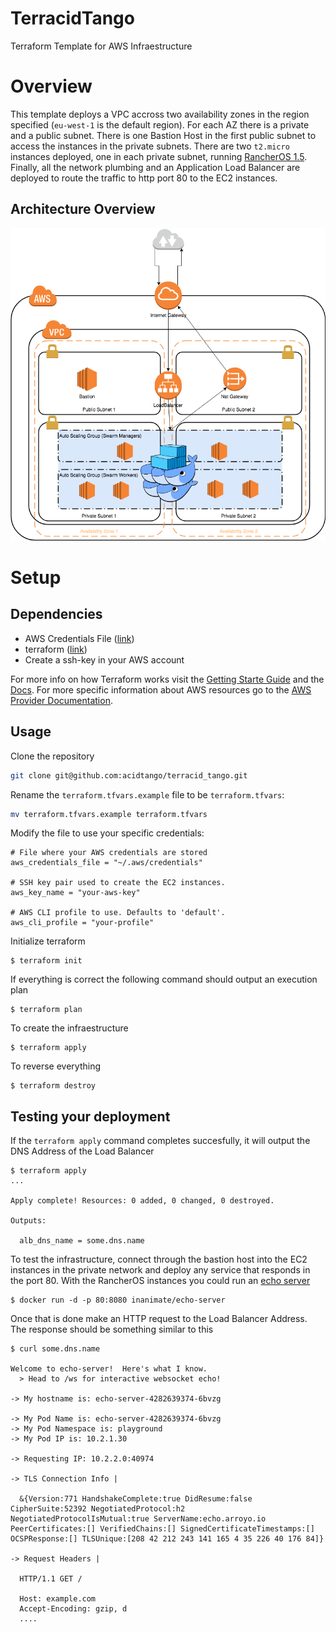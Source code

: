 # TerracidTango
Terraform Template for AWS Infraestructure

# Overview

This template deploys a VPC accross two availability zones in the region specified (`eu-west-1` is
the default region). For each AZ there is a private and a public subnet. There is one Bastion Host
in the first public subnet to access the instances in the private subnets. There are two `t2.micro`
instances deployed, one in each private subnet, running [RancherOS 1.5](https://rancher.com/rancher-os/).
Finally, all the network plumbing and an Application Load Balancer are deployed to route the traffic
to http port 80 to the EC2 instances.

## Architecture Overview

![](AWS_Infraestructure.png)

# Setup

## Dependencies

- AWS Credentials File ([link](https://docs.aws.amazon.com/cli/latest/userguide/cli-configure-files.html))
- terraform ([link](https://www.terraform.io/downloads.html))
- Create a ssh-key in your AWS account

For more info on how Terraform works visit the [Getting Starte Guide](https://learn.hashicorp.com/terraform/getting-started/install.html)
and the [Docs](https://www.terraform.io/docs). For more specific information about AWS resources
go to the [AWS Provider Documentation](https://www.terraform.io/docs/providers/aws/index.html).

## Usage

Clone the repository

```sh
git clone git@github.com:acidtango/terracid_tango.git
```

Rename the `terraform.tfvars.example` file to be `terraform.tfvars`:

```sh
mv terraform.tfvars.example terraform.tfvars
```

Modify the file to use your specific credentials:

```
# File where your AWS credentials are stored
aws_credentials_file = "~/.aws/credentials"

# SSH key pair used to create the EC2 instances.
aws_key_name = "your-aws-key"

# AWS CLI profile to use. Defaults to 'default'.
aws_cli_profile = "your-profile"
```

Initialize terraform
```
$ terraform init
```

If everything is correct the following command should output an execution plan
```
$ terraform plan
```

To create the infraestructure
```
$ terraform apply
```

To reverse everything
```
$ terraform destroy
```

## Testing your deployment

If the `terraform apply` command completes succesfully, it will output the DNS Address of the Load
Balancer
```
$ terraform apply
...

Apply complete! Resources: 0 added, 0 changed, 0 destroyed.

Outputs:

  alb_dns_name = some.dns.name
```

To test the infrastructure, connect through the bastion host into the EC2 instances in the private
network and deploy any service that responds in the port 80. With the RancherOS instances you could
run an [echo server](https://hub.docker.com/r/inanimate/echo-server)

```
$ docker run -d -p 80:8080 inanimate/echo-server
```

Once that is done make an HTTP request to the Load Balancer Address. The response should be something
similar to this
```
$ curl some.dns.name

Welcome to echo-server!  Here's what I know.
  > Head to /ws for interactive websocket echo!

-> My hostname is: echo-server-4282639374-6bvzg

-> My Pod Name is: echo-server-4282639374-6bvzg
-> My Pod Namespace is: playground
-> My Pod IP is: 10.2.1.30

-> Requesting IP: 10.2.2.0:40974

-> TLS Connection Info |

  &{Version:771 HandshakeComplete:true DidResume:false CipherSuite:52392 NegotiatedProtocol:h2 NegotiatedProtocolIsMutual:true ServerName:echo.arroyo.io PeerCertificates:[] VerifiedChains:[] SignedCertificateTimestamps:[] OCSPResponse:[] TLSUnique:[208 42 212 243 141 165 4 35 226 40 176 84]}

-> Request Headers |

  HTTP/1.1 GET /

  Host: example.com
  Accept-Encoding: gzip, d
  ....
```
